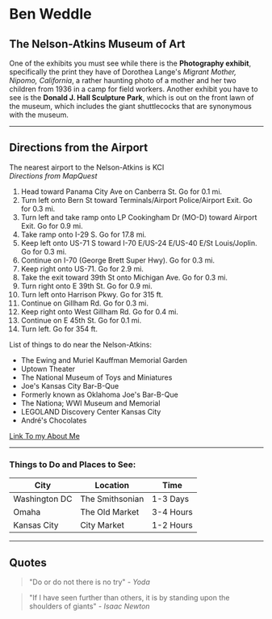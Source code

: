 # Ben Weddle
## The Nelson-Atkins Museum of Art
One of the exhibits you must see while there is the **Photography exhibit**, specifically the print they have of Dorothea Lange's *Migrant Mother, Nipomo, California*, a rather haunting photo of a mother and her two children from 1936 in a camp for field workers. Another exhibit you have to see is the **Donald J. Hall Sculpture Park**, which is out on the front lawn of the museum, which includes the giant shuttlecocks that are synonymous with the museum.

---

## Directions from the Airport
The nearest airport to the Nelson-Atkins is KCI \
*Directions from MapQuest*

1. Head toward Panama City Ave on Canberra St. Go for 0.1 mi.
2. Turn left onto Bern St toward Terminals/Airport Police/Airport Exit. Go for 0.3 mi.
3. Turn left and take ramp onto LP Cookingham Dr (MO-D) toward Airport Exit. Go for 0.9 mi.
4. Take ramp onto I-29 S. Go for 17.8 mi.
5. Keep left onto US-71 S toward I-70 E/US-24 E/US-40 E/St Louis/Joplin. Go for 0.3 mi.
6. Continue on I-70 (George Brett Super Hwy). Go for 0.3 mi.
7. Keep right onto US-71. Go for 2.9 mi.
8. Take the exit toward 39th St onto Michigan Ave. Go for 0.3 mi.
9. Turn right onto E 39th St. Go for 0.9 mi.
10. Turn left onto Harrison Pkwy. Go for 315 ft.
11. Continue on Gillham Rd. Go for 0.3 mi.
12. Keep right onto West Gillham Rd. Go for 0.4 mi.
13. Continue on E 45th St. Go for 0.1 mi.
14. Turn left. Go for 354 ft.

List of things to do near the Nelson-Atkins:
- The Ewing and Muriel Kauffman Memorial Garden
- Uptown Theater
- The National Museum of Toys and Miniatures
- Joe's Kansas City Bar-B-Que
- Formerly known as Oklahoma Joe's Bar-B-Que
- The Nationa; WWI Museum and Memorial
- LEGOLAND Discovery Center Kansas City
- André's Chocolates

[Link To my About Me](AboutMe.md)

---

### Things to Do and Places to See:
|City|Location|Time|
|---|---|---|
|Washington DC|The Smithsonian|1-3 Days|
|Omaha|The Old Market|3-4 Hours|
|Kansas City|City Market|1-2 Hours|

---

## Quotes
> "Do or do not there is no try" *- Yoda*

> "If I have seen further than others, it is by standing upon the shoulders of giants" *- Isaac Newton*
